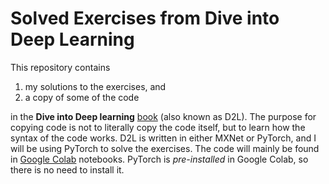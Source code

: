 # Solved Exercises from Dive into Deep Learning

This repository contains 

1. my solutions to the exercises, and
2. a copy of some of the code

in the **Dive into Deep learning** [book](http://d2l.ai/index.html) (also known as D2L). The purpose for copying code is not to literally copy the code itself, but to learn how the syntax of the code works. D2L is written in either MXNet or PyTorch, and I will be using PyTorch to solve the exercises. The code will mainly be found in [Google Colab](colab.research.google.com) notebooks. PyTorch is *pre-installed* in Google Colab, so there is no need to install it.
